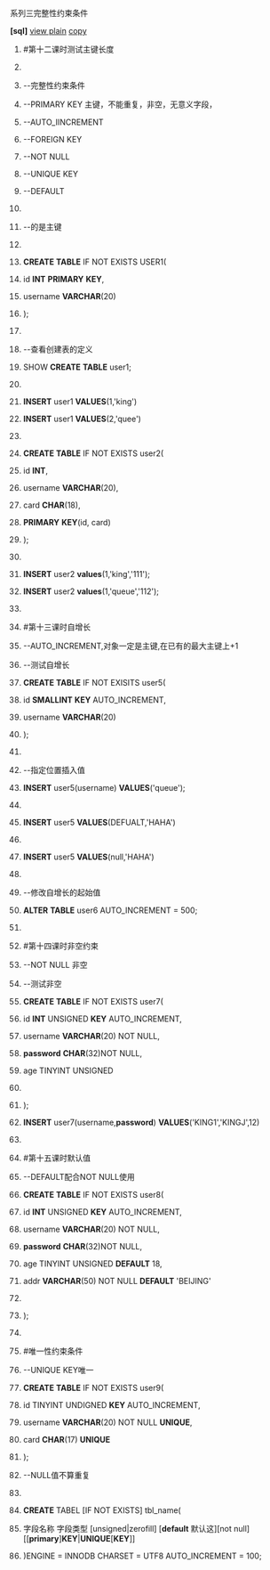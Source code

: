 系列三完整性约束条件

**[sql]** [view plain](http://blog.csdn.net/estom_yin/article/details/52028722)
[copy](http://blog.csdn.net/estom_yin/article/details/52028722)

1.  \#第十二课时测试主键长度

2.  

3.  \--完整性约束条件

4.  \--PRIMARY KEY 主键，不能重复，非空，无意义字段，

5.  \--AUTO_IINCREMENT

6.  \--FOREIGN KEY

7.  \--NOT NULL

8.  \--UNIQUE KEY

9.  \--DEFAULT

10. 

11. \--的是主键

12. 

13. **CREATE** **TABLE** IF NOT EXISTS USER1(

14. id **INT** **PRIMARY** **KEY**,

15. username **VARCHAR**(20)

16. );

17. 

18. \--查看创建表的定义

19. SHOW **CREATE** **TABLE** user1;

20. 

21. **INSERT** user1 **VALUES**(1,'king')

22. **INSERT** user1 **VALUES**(2,'quee')

23. 

24. **CREATE** **TABLE** IF NOT EXISTS user2(

25. id **INT**,

26. username **VARCHAR**(20),

27. card **CHAR**(18),

28. **PRIMARY** **KEY**(id, card)

29. );

30. 

31. **INSERT** user2 **values**(1,'king','111');

32. **INSERT** user2 **values**(1,'queue','112');

33. 

34. \#第十三课时自增长

35. \--AUTO_INCREMENT,对象一定是主键,在已有的最大主键上+1

36. \--测试自增长

37. **CREATE** **TABLE** IF NOT EXISITS user5(

38. id **SMALLINT** **KEY** AUTO_INCREMENT,

39. username **VARCHAR**(20)

40. );

41. 

42. \--指定位置插入值

43. **INSERT** user5(username) **VALUES**('queue');

44. 

45. **INSERT** user5 **VALUES**(DEFUALT,'HAHA')

46. 

47. **INSERT** user5 **VALUES**(null,'HAHA')

48. 

49. \--修改自增长的起始值

50. **ALTER** **TABLE** user6 AUTO_INCREMENT = 500;

51. 

52. \#第十四课时非空约束

53. \--NOT NULL 非空

54. \--测试非空

55. **CREATE** **TABLE** IF NOT EXISTS user7(

56. id **INT** UNSIGNED **KEY** AUTO_INCREMENT,

57. username **VARCHAR**(20) NOT NULL,

58. **password** **CHAR**(32)NOT NULL,

59. age TINYINT UNSIGNED

60. 

61. );

62. **INSERT** user7(username,**password**) **VALUES**('KING1','KINGJ',12)

63. 

64. \#第十五课时默认值

65. \--DEFAULT配合NOT NULL使用

66. **CREATE** **TABLE** IF NOT EXISTS user8(

67. id **INT** UNSIGNED **KEY** AUTO_INCREMENT,

68. username **VARCHAR**(20) NOT NULL,

69. **password** **CHAR**(32)NOT NULL,

70. age TINYINT UNSIGNED **DEFAULT** 18,

71. addr **VARCHAR**(50) NOT NULL **DEFAULT** 'BEIJING'

72. 

73. );

74. 

75. \#唯一性约束条件

76. \--UNIQUE KEY唯一

77. **CREATE** **TABLE** IF NOT EXISTS user9(

78. id TINYINT UNDIGNED **KEY** AUTO_INCREMENT,

79. username **VARCHAR**(20) NOT NULL **UNIQUE**,

80. card **CHAR**(17) **UNIQUE**

81. );

82. \--NULL值不算重复

83. 

84. **CREATE** TABEL [IF NOT EXISTS] tbl\_name(

85. 字段名称 字段类型 [unsigned\|zerofill] [**default** 默认这][not null]
    [[**primary**]**KEY**\|**UNIQUE**[**KEY**]]

86. )ENGINE = INNODB CHARSET = UTF8 AUTO_INCREMENT = 100;

